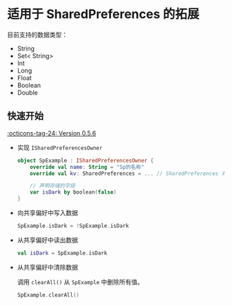 # 适用于 SharedPreferences 的拓展

目前支持的数据类型：

- String
- Set< String>
- Int
- Long
- Float
- Boolean
- Double

## 快速开始

[:octicons-tag-24: Version 0.5.6](https://ave.entropy2020.cn/version/VastTools/#056)

- 实现 `ISharedPreferencesOwner`

    ```kotlin
    object SpExample : ISharedPreferencesOwner {
        override val name: String = "Sp的名称"
        override val kv: SharedPreferences = ... // SharedPreferences 对象

        // 声明存储的字段
        var isDark by boolean(false)
    }
    ```

- 向共享偏好中写入数据

    ```kotlin
    SpExample.isDark = !SpExample.isDark
    ```

- 从共享偏好中读出数据

    ```kotlin
    val isDark = SpExample.isDark
    ```

- 从共享偏好中清除数据

    调用 `clearAll()` 从 `SpExample` 中删除所有值。

    ```kotlin
    SpExample.clearAll()
    ```
